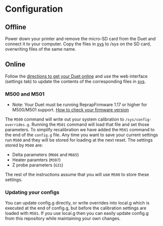 # Configuration

## Offline

Power down your printer and remove the micro-SD card from the Duet and connect it to your computer.  Copy the files in [sys](sys) to /sys on the SD card, overwriting files of the same name.

## Online

Follow the [directions to get your Duet online](https://duet3d.com/wiki/Getting_connected_to_the_Duet_WiFi) and use the web interface (settings tab) to update the contents of the corresponding files in [sys](sys).

### M500 and M501

* Note: Your Duet must be running ReprapFirmware 1.17 or higher for M500/M501 support.  [How to check your firmware version](https://duet3d.com/wiki/Checking_the_firmware_versions_and_updating_the_firmware)

The `M500` command will write out your system calibration to `/sys/config-overrides.g`.  Running the `M501` command will load that file and set those parameters.  To simplify recalibration we have added the `M501` command to the end of the `config.g` file.  Any time you want to save your current settings run `M500` and they will be stored for loading at the next reset.  The settings stored by `M500` are:

  * Delta parameters (`M666` and `M665`)
  * Heater paramters (`M307`)
  * Z probe parameters (`G31`)

The rest of the instructions assume that you will use `M500` to store these settings.

### Updating your configs

You can update config.g directly, or write overrides into local.g which is executed at the end of config.g, but before the calibration settings are loaded with `M501`.  If you use local.g then you can easily update config.g from this repository while maintaining your own changes.
